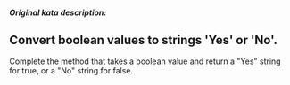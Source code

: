 ##### Original kata description:

## Convert boolean values to strings 'Yes' or 'No'.

Complete the method that takes a boolean value and return a "Yes" string for true, or a "No" string for false.